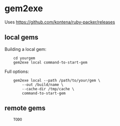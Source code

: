 # gem2exe

Uses https://github.com/kontena/ruby-packer/releases

## local gems

Building a local gem:

        cd yourgem
        gem2exe local command-to-start-gem

Full options:

        gem2exe local --path /path/to/your/gem \
            --out /build/name \
            --cache-dir /tmp/cache \
            command-to-start-gem

## remote gems

        TODO
